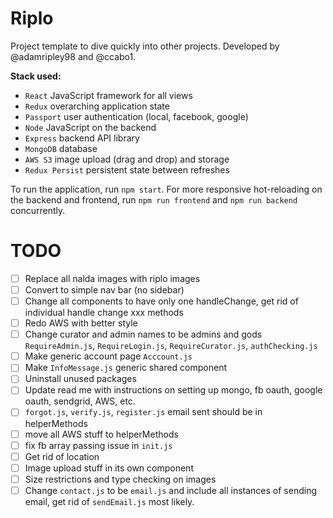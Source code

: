 # Riplo

Project template to dive quickly into other projects. Developed by @adamripley98 and @ccabo1.

__Stack used:__
* `React` JavaScript framework for all views
* `Redux` overarching application state
* `Passport` user authentication (local, facebook, google)
* `Node` JavaScript on the backend
* `Express` backend API library
* `MongoDB` database
* `AWS S3` image upload (drag and drop) and storage
* `Redux Persist` persistent state between refreshes

To run the application, run `npm start`. For more responsive hot-reloading on the backend and frontend, run `npm run frontend` and `npm run backend` concurrently.

# TODO
- [ ] Replace all nalda images with riplo images
- [ ] Convert to simple nav bar (no sidebar)
- [ ] Change all components to have only one handleChange, get rid of individual handle change xxx methods
- [ ] Redo AWS with better style
- [ ] Change curator and admin names to be admins and gods `RequireAdmin.js`, `RequireLogin.js`, `RequireCurator.js`, `authChecking.js`
- [ ] Make generic account page `Acccount.js`
- [ ] Make `InfoMessage.js` generic shared component
- [ ] Uninstall unused packages
- [ ] Update read me with instructions on setting up mongo, fb oauth, google oauth, sendgrid, AWS, etc.
- [ ] `forgot.js`, `verify.js`, `register.js` email sent should be in helperMethods
- [ ] move all AWS stuff to helperMethods
- [ ] fix fb array passing issue in `init.js`
- [ ] Get rid of location
- [ ] Image upload stuff in its own component
- [ ] Size restrictions and type checking on images
- [ ] Change `contact.js` to be `email.js` and include all instances of sending email, get rid of `sendEmail.js` most likely.
